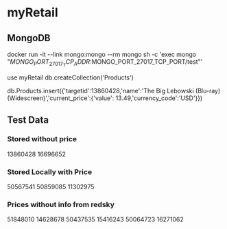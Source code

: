 # myRetail




## MongoDB

docker run -it --link mongo:mongo --rm mongo sh -c 'exec mongo "$MONGO_PORT_27017_TCP_ADDR:$MONGO_PORT_27017_TCP_PORT/test"'

use myRetail
db.createCollection('Products')

db.Products.insert({'targetid':13860428,'name':'The Big Lebowski (Blu-ray) (Widescreen)','current_price':{'value': 13.49,'currency_code':'USD'}})

## Test Data

### Stored without price
13860428
16696652

### Stored Locally with Price
50567541
50859085
11302975

### Prices without info from redsky
51848010
14628678
50437535
15416243
50064723
16271062